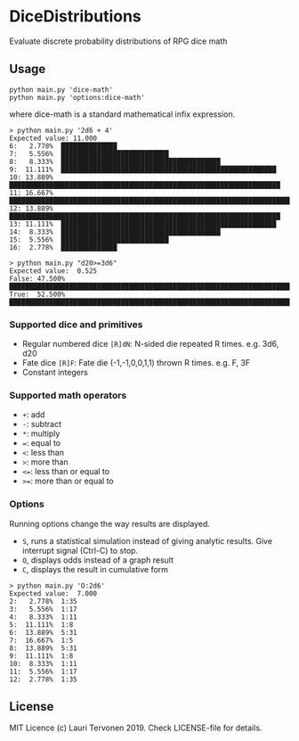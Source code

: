# DiceDistributions

Evaluate discrete probability distributions of RPG dice math

## Usage

```
python main.py 'dice-math'
python main.py 'options:dice-math'
```
where dice-math is a standard mathematical infix expression.

```
> python main.py '2d6 + 4'
Expected value: 11.000
6:   2.778%  ██████████████
7:   5.556%  ███████████████████████████
8:   8.333%  ████████████████████████████████████████
9:  11.111%  ██████████████████████████████████████████████████████
10: 13.889%  ████████████████████████████████████████████████████████████████████
11: 16.667%  █████████████████████████████████████████████████████████████████████████████████
12: 13.889%  ████████████████████████████████████████████████████████████████████
13: 11.111%  ██████████████████████████████████████████████████████
14:  8.333%  ████████████████████████████████████████
15:  5.556%  ███████████████████████████
16:  2.778%  ██████████████

> python main.py "d20>=3d6"
Expected value:  0.525
False: 47.500%  ███████████████████████████████████████████████████████████████████████
True:  52.500%  ██████████████████████████████████████████████████████████████████████████████
```

### Supported dice and primitives

- Regular numbered dice ```[R]dN```: N-sided die repeated R times. e.g. 3d6, d20
- Fate dice ```[R]F```: Fate die (-1,-1,0,0,1,1) thrown R times. e.g. F, 3F
- Constant integers

### Supported math operators

- ```+```: add
- ```-```: subtract
- ```*```: multiply
- ```=```: equal to
- ```<```: less than
- ```>```: more than
- ```<=```: less than or equal to
- ```>=```: more than or equal to

### Options

Running options change the way results are displayed.

- ```S```, runs a statistical simulation instead of giving analytic results. Give interrupt signal (Ctrl-C) to stop.
- ```O```, displays odds instead of a graph result
- ```C```, displays the result in cumulative form

```
> python main.py 'O:2d6'
Expected value:  7.000
2:   2.778%  1:35
3:   5.556%  1:17
4:   8.333%  1:11
5:  11.111%  1:8
6:  13.889%  5:31
7:  16.667%  1:5
8:  13.889%  5:31
9:  11.111%  1:8
10:  8.333%  1:11
11:  5.556%  1:17
12:  2.778%  1:35
```

## License

MIT Licence (c) Lauri Tervonen 2019. Check LICENSE-file for details.
